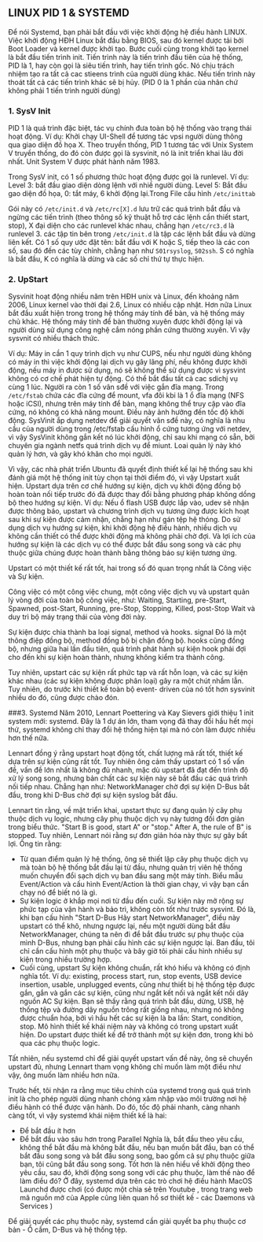 ## LINUX PID 1 & SYSTEMD

Để nói Systemd, bạn phải bắt đầu với việc khởi động hệ điều hành LINUX. Việc khởi động HĐH Linux bắt đầu bằng BIOS, sau đó kernel được tải bởi Boot Loader và kernel được khởi tạo. Bước cuối cùng trong khởi tạo kernel là bắt đầu tiến trình init. Tiến trình này là tiến trình đầu tiên của hệ thống, PID là 1, hay còn gọi là siêu tiến trình, hay tiến trình gốc. Nó chịu trách nhiệm tạo ra tất cả cac stieens trình của người dùng khác. Nếu tiến trình này thoát tất cả các tiến trình khác sẽ bị hủy. (PID 0 là 1 phần của nhân chứ không phải 1 tiến trình người dùng)

### 1. SysV Init
PID 1 là quá trình đặc biệt, tác vụ chính đưa toàn bộ hệ thống vào trạng thái hoạt động. Ví dụ: Khởi chạy UI-Shell để tương tác vpsi người dùng thông qua giao diện đồ họa X. Theo truyền thống, PID 1 tương tác với Unix System V truyền thống, do đó còn được gọi là sysvinit, nó là init triển khai lâu đời nhất. Unit System V được phát hành năm 1983.

Trong SysV init, có 1 số phương thức hoạt động được gọi là runlevel. Ví dụ: Level 3: bắt đầu giao diện dòng lệnh với nhiề người dùng. Level 5: Bắt đầu gao diện đồ họa, 0: tắt máy, 6 khởi động lại.Trong File cấu hình `/etc/inittab`

Gói này có `/etc/init.d` và `/etc/rc[X].d` lưu trữ các quá trình bắt đầu và ngừng các tiến trình (theo thông số kỹ thuật hỗ trợ các lệnh cần thiết start, stop), X đại diện cho các runlevel khác nhau, chẳng hạn `/etc/rc3.d` là runlevel 3. các tập tin bên trong `/etc/init.d` là tập các lệnh bắt đầu và dừng liên kết. Có 1 số quy ước đặt tên: bắt đầu với K hoặc S, tiếp theo là các con số, sau đó đến các tùy chỉnh, chẳng hạn như `S01rsyslog`, `S02ssh`. S có nghĩa là bắt đầu, K có nghĩa là dừng và các số chỉ thứ tự thực hiện.

### 2. UpStart 

Sysvinit hoạt động nhiều năm trên HĐH unix và Linux, đến khoảng năm 2006, Linux kernel vào thời đại 2.6, Linux có nhiều cập nhật. Hơn nữa Linux bắt đầu xuất hiện trong trong hệ thống máy tính để bàn, và hệ thống máy chủ khác. Hệ thống máy tính để bàn thường xuyên được khởi động lại và người dùng sử dụng công nghệ cắm nóng phần cứng thường xuyên. Vì vậy sysvnit có nhiều thách thức. 

Ví dụ: Máy in cần 1 quy trình dịch vụ như CUPS, nếu như người dùng không có máy in thì việc khởi động lại dịch vụ gây lãng phí, nếu không được khởi động, nếu máy in được sử dụng, nó sẽ không thể sử dụng được vì sysvint không có cơ chế phát hiện tự động. Có thể bắt đầu tất cả cac sdichj vụ cùng 1 lúc. Người ra còn 1 số vân sđề với việc gắn đĩa mạng. Trong `/etc/fstab` chứa các đĩa cứng để mount, vfa đôi kbi là 1 ổ đĩa mạng (NFS hoặc iCSI), nhưng trên máy tính để bàn, mạng không thể truy cập vào đĩa cứng, nó không có khả năng mount. Điều này ảnh hưởng đến tốc độ khởi động. SysVinit ắp dụng netdev để giải quyết vân sđề này, có nghĩa là nhu cầu của người dùng trong /etc/fstab cấu hình ổ cứng tương ứng với netdev, vì vậy SysVinit không gắn kết nó lúc khởi động, chỉ sau khi mạng có sẵn, bởi chuyên gia ngành netfs quá trình dịch vụ để miunt. Loai quản lý này khó quản lý hơn, và gây khó khăn cho mọi người. 

Vì vậy, các nhà phát triển Ubuntu đã quyết định thiết kế lại hệ thống sau khi đánh giá một hệ thống init tùy chọn tại thời điểm đó, vì vậy Upstart xuất hiện. Upstart dựa trên cơ chế hướng sự kiện, dịch vụ khởi động đồng bộ hoàn toàn nối tiếp trước đó đã được thay đổi bằng phương pháp không dồng bộ theo hướng sự kiện. Ví dụ: Nếu ổ flash USB được lắp vào, udev sẽ nhận được thông báo, upstart và chương trình dịch vụ tương ứng được kích hoạt sau khi sự kiện được cảm nhận, chẳng hạn như gán tệp hệ thóng. Do sử dụng dịch vụ hướng sự kiện, khi khởi động hệ điều hành, nhiều dịch vụ không cần thiết có thể được khởi động mà không phải chờ đợi. Và lợi ích của hướng sự kiện là các dịch vụ có thể được bắt đầu song song và các phụ thuộc giữa chúng được hoàn thành bằng thông báo sự kiện tương ứng.

Upstart có một thiết kế rất tốt, hai trong số đó quan trọng nhất là Công việc và Sự kiện.

Công việc có một công việc chung, một công việc dịch vụ và upstart quản lý vòng đời của toàn bộ công việc, như: Waiting, Starting, pre-Start, Spawned, post-Start, Running, pre-Stop, Stopping, Killed, post-Stop Wait và duy trì bộ máy trạng thái của vòng đời này.

Sự kiện được chia thành ba loại signal, method và hooks. signal Đó là một thông điệp đồng bộ, method đồng bộ bị chặn đồng bộ. hooks cũng đồng bộ, nhưng giữa hai lần đầu tiên, quá trình phát hành sự kiện hook phải đợi cho đến khi sự kiện hoàn thành, nhưng không kiểm tra thành công.

Tuy nhiên, upstart các sự kiện rất phức tạp và rất hỗn loạn, và các sự kiện khác nhau (các sự kiện không được phân loại) gây ra một chút nhầm lẫn. Tuy nhiên, do trước khi thiết kế toàn bộ event- driven của nó tốt hơn sysvinit nhiều do đó, cũng được chào đón.

###3. Systemd
Năm 2010, Lennart Poettering và Kay Sievers giới thiệu 1 init system mới: systemd. Đây là 1 dự án lớn, tham vọng đã thay đổi hầu hết mọi thứ, systemd không chỉ thay đổi hệ thống hiện tại mà nó còn làm được nhiều hơn thế nữa. 

Lennart đồng ý rằng upstart hoạt động tốt, chất lượng mã rất tốt, thiết kế dựa trên sự kiện cũng rất tốt. Tuy nhiên ông cảm thấy upstart có 1 số vấn đề, vấn đề lớn nhất là không đủ nhanh, mặc dù upstart đã đạt đến trình độ xử lý song song, nhưng bản chất các sự kiện này sẽ bắt đầu các quá trình nối tiếp nhau. Chẳng hạn như: NetworkManager chờ đợi sự kiện D-Bus bắt đầu, trong khi D-Bus chờ đợi sự kiện syslog bắt đầu.

Lennart tin rằng, về mặt triển khai, upstart thực sự đang quản lý cây phụ thuộc dịch vụ logic, nhưng cây phụ thuộc dịch vụ này tương đối đơn giản trong biểu thức. "Start B is good, start A" or "stop." After A, the rule of B" is stopped. Tuy nhiên, Lennart nói rằng sự đơn giản hóa này thực sự gây bất lợi. Ông tin rằng: 
- Từ quan điểm quản lý hệ thống, ông sẽ thiết lập cây phụ thuộc dịch vụ mà toàn bộ hệ thống bắt đầu lại từ đầu, nhưng quản trị viên hệ thống muốn chuyển đổi sạch dịch vụ ban đầu sang một máy tính. Biểu mẫu Event/Action và cấu hình Event/Action là thời gian chạy, vì vậy bạn cần chạy nó để biết nó là gì.
- Sự kiện logic ở khắp mọi nơi từ đầu đến cuối. Sự kiện này mở rộng sự phức tạp của vận hành và bảo trì, không còn tốt như trước sysvint. Đó là, khi bạn cấu hình "Start D-Bus Hãy start NetworkManager", điều này upstart có thể khô, nhưng ngược lại, nếu một người dùng bắt đầu NetworkManager, chúng ta nên đi để bắt đầu trước sự phụ thuộc của mình D-Bus, nhưng bạn phải cấu hình các sự kiện ngược lại. Ban đầu, tôi chỉ cần cấu hình một phụ thuộc và bây giờ tôi phải cấu hình nhiều sự kiện trong nhiều trường hợp.
- Cuối cùng, upstart Sự kiện không chuẩn, rất khó hiểu và không có định nghĩa tốt. Ví dụ: existing, process start, run, stop events, USB device insertion, usable, unplugged events, cũng như thiết bị hệ thống tệp được gắn, gắn và gắn các sự kiện, cũng như ngắt kết nối và ngắt kết nối dây nguồn AC Sự kiện. Bạn sẽ thấy rằng quá trình bắt đầu, dừng, USB, hệ thống tệp và đường dây nguồn trông rất giống nhau, nhưng nó không được chuẩn hóa, bởi vì hầu hết các sự kiện là ba lần: Start, condition, stop. Mô hình thiết kế khái niệm này và không có trong upstart xuất hiện. Do upstart được thiết kế để trở thành một sự kiện đơn, trong khi bỏ qua các phụ thuộc logic.

Tất nhiên, nếu systemd chỉ để giải quyết upstart vấn đề này, ông sẽ chuyển upstart đủ, nhưng Lennart tham vọng không chỉ muốn làm một điều như vậy, ông muốn làm nhiều hơn nữa.

Trước hết, tôi nhận ra rằng mục tiêu chính của systemd trong quá quá trình init là cho phép người dùng nhanh chóng xâm nhập vào môi trường nơi hệ điều hành có thể được vận hành. Do đó, tốc độ phải nhanh, càng nhanh càng tốt, vì vậy systemd khái niệm thiết kế là hai:
+ Để bắt đầu ít hơn
+ Để bắt đầu vào sâu hơn trong Parallel
Nghĩa là, bắt đầu theo yêu cầu, không thể bắt đầu mà không bắt đầu, nếu bạn muốn bắt đầu, bạn có thể bắt đầu song song và bắt đầu song song, bao gồm cả sự phụ thuộc giữa bạn, tôi cũng bắt đầu song song. Tốt hơn là nên hiểu về khởi động theo yêu cầu, sau đó, khởi động song song với các phụ thuộc, làm thế nào để làm điều đó? Ở đây, systemd dựa trên các trò chơi hệ điều hành MacOS Launchd được chơi (có được một chia sẻ trên Youtube , trong trang web mã nguồn mở của Apple cũng liên quan hồ sơ thiết kế - các Daemons và Services )

Để giải quyết các phụ thuộc này, systemd cần giải quyết ba phụ thuộc cơ bản - Ổ cắm, D-Bus và hệ thống tệp.

